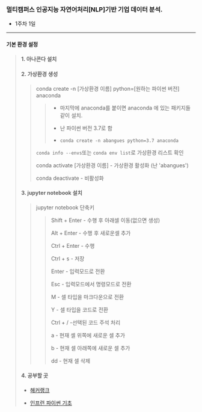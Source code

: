 ### 멀티캠퍼스 인공지능 자연어처리[NLP]기반 기업 데이터 분석.
- 1주차 1일
---
#### 기본 환경 설정
>
> #### 1. 아나콘다 설치
> 
> #### 2. 가상환경 생성
>> conda create -n [가상환경 이름] python=[원하는 파이썬 버전] anaconda
>>> - 마지막에 anaconda를 붙이면 anaconda 에 있는 패키지들 같이 설치.
>>> 
>>> - 난 파이썬 버전 3.7로 함
>>> 
>>> - ```conda create -n abangues python=3.7 anaconda```
>>
>> ```conda info --envs```또는 ```conda env list```로 가상환경 리스트 확인
>>
>> conda activate [가상환경 이름] - 가상환경 활성화 (난 'abangues')
>> 
>> conda deactivate - 비활성화 
>
> #### 3. jupyter notebook 설치
>> jupyter notebook 단축키
>>> Shift + Enter - 수행 후 아래셀 이동(없으면 생성)
>>> 
>>> Alt + Enter - 수행 후 새로운셀 추가
>>> 
>>> Ctrl + Enter - 수행
>>> 
>>> Ctrl + s - 저장
>>> 
>>> Enter - 입력모드로 전환
>>> 
>>> Esc - 입력모드에서 명령모드로 전환
>>> 
>>> M - 셀 타입을 마크다운으로 전환
>>> 
>>> Y - 셀 타입을 코드로 전환
>>> 
>>> Ctrl + / -선택된 코드 주석 처리
>>> 
>>> a - 현재 셀 위쪽에 새로운 셀 추가
>>> 
>>> b - 현재 셀 아래쪽에 새로운 셀 추가
>>> 
>>> dd - 현재 셀 삭제
>
> #### 4. 공부할 곳
> - [해커랭크](https://www.hackerrank.com/challenges)
> 
> - [인프런 파이썬 기초](https://www.inflearn.com/course/%EB%82%98%EB%8F%84%EC%BD%94%EB%94%A9-%ED%8C%8C%EC%9D%B4%EC%8D%AC-%EA%B8%B0%EB%B3%B8#)
